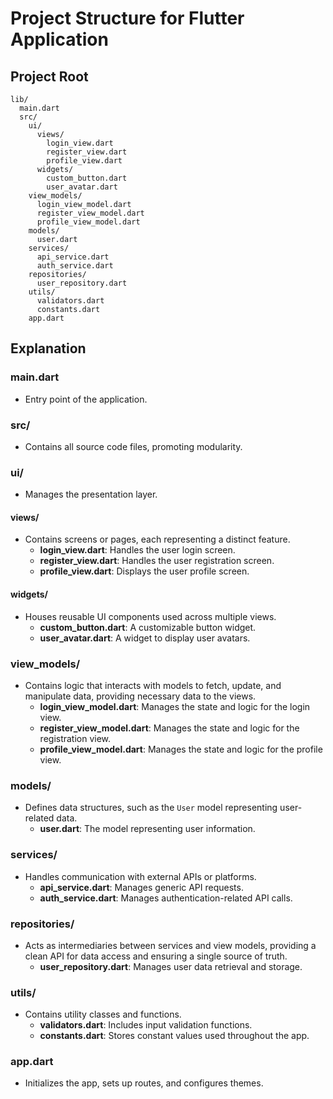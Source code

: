 # Project Structure for Flutter Application

## Project Root

```
lib/
  main.dart
  src/
    ui/
      views/
        login_view.dart
        register_view.dart
        profile_view.dart
      widgets/
        custom_button.dart
        user_avatar.dart
    view_models/
      login_view_model.dart
      register_view_model.dart
      profile_view_model.dart
    models/
      user.dart
    services/
      api_service.dart
      auth_service.dart
    repositories/
      user_repository.dart
    utils/
      validators.dart
      constants.dart
    app.dart
```

## Explanation

### **main.dart**

- Entry point of the application.

### **src/**

- Contains all source code files, promoting modularity.

### **ui/**

- Manages the presentation layer.

#### **views/**

- Contains screens or pages, each representing a distinct feature.
  - **login\_view\.dart**: Handles the user login screen.
  - **register\_view\.dart**: Handles the user registration screen.
  - **profile\_view\.dart**: Displays the user profile screen.

#### **widgets/**

- Houses reusable UI components used across multiple views.
  - **custom\_button.dart**: A customizable button widget.
  - **user\_avatar.dart**: A widget to display user avatars.

### **view\_models/**

- Contains logic that interacts with models to fetch, update, and manipulate data, providing necessary data to the views.
  - **login\_view\_model.dart**: Manages the state and logic for the login view.
  - **register\_view\_model.dart**: Manages the state and logic for the registration view.
  - **profile\_view\_model.dart**: Manages the state and logic for the profile view.

### **models/**

- Defines data structures, such as the `User` model representing user-related data.
  - **user.dart**: The model representing user information.

### **services/**

- Handles communication with external APIs or platforms.
  - **api\_service.dart**: Manages generic API requests.
  - **auth\_service.dart**: Manages authentication-related API calls.

### **repositories/**

- Acts as intermediaries between services and view models, providing a clean API for data access and ensuring a single source of truth.
  - **user\_repository.dart**: Manages user data retrieval and storage.

### **utils/**

- Contains utility classes and functions.
  - **validators.dart**: Includes input validation functions.
  - **constants.dart**: Stores constant values used throughout the app.

### **app.dart**

- Initializes the app, sets up routes, and configures themes.



